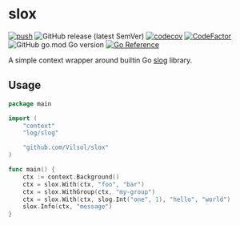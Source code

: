 # slox

[![push](https://github.com/Vilsol/slox/actions/workflows/push.yml/badge.svg)](https://github.com/Vilsol/slox/actions/workflows/push.yml)
![GitHub release (latest SemVer)](https://img.shields.io/github/v/release/vilsol/slox)
[![codecov](https://codecov.io/gh/Vilsol/slox/graph/badge.svg?token=633UR1LGRC)](https://codecov.io/gh/Vilsol/slox)
[![CodeFactor](https://www.codefactor.io/repository/github/vilsol/slox/badge)](https://www.codefactor.io/repository/github/vilsol/slox)
![GitHub go.mod Go version](https://img.shields.io/github/go-mod/go-version/vilsol/slox)
[![Go Reference](https://pkg.go.dev/badge/github.com/Vilsol/slox.svg)](https://pkg.go.dev/github.com/Vilsol/slox)

A simple context wrapper around builtin Go [slog](https://pkg.go.dev/log/slog) library.

## Usage

```go
package main

import (
	"context"
	"log/slog"

	"github.com/Vilsol/slox"
)

func main() {
	ctx := context.Background()
	ctx = slox.With(ctx, "foo", "bar")
	ctx = slox.WithGroup(ctx, "my-group")
	ctx = slox.With(ctx, slog.Int("one", 1), "hello", "world")
	slox.Info(ctx, "message")
}
```
